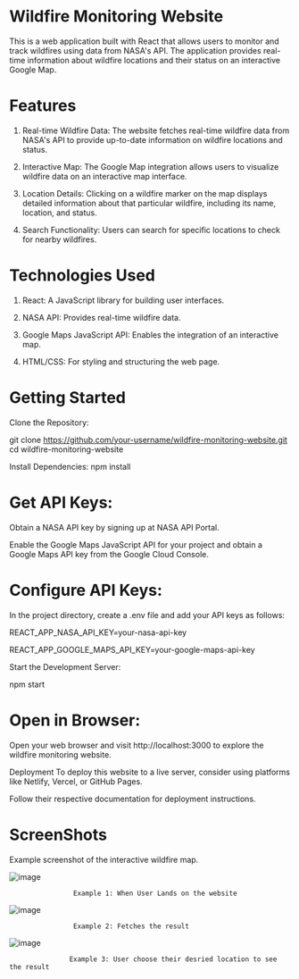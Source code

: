 # Wildfire Monitoring Website

This is a web application built with React that allows users to monitor and track wildfires using data from NASA's API.
The application provides real-time information about wildfire locations and their status on an interactive Google Map.

# Features

1. Real-time Wildfire Data: The website fetches real-time wildfire data from NASA's API to provide up-to-date information on wildfire locations and status.

2. Interactive Map: The Google Map integration allows users to visualize wildfire data on an interactive map interface.

3. Location Details: Clicking on a wildfire marker on the map displays detailed information about that particular wildfire, including its name, location, and status.

4. Search Functionality: Users can search for specific locations to check for nearby wildfires.

# Technologies Used

1. React: A JavaScript library for building user interfaces.

2.  NASA API: Provides real-time wildfire data.

3.  Google Maps JavaScript API: Enables the integration of an interactive map.

4.  HTML/CSS: For styling and structuring the web page.

# Getting Started

 Clone the Repository:

git clone https://github.com/your-username/wildfire-monitoring-website.git
cd wildfire-monitoring-website

Install Dependencies:
npm install

# Get API Keys:

Obtain a NASA API key by signing up at NASA API Portal.

Enable the Google Maps JavaScript API for your project and obtain a Google Maps API key from the Google Cloud Console.

# Configure API Keys:

In the project directory, create a .env file and add your API keys as follows:

REACT_APP_NASA_API_KEY=your-nasa-api-key

REACT_APP_GOOGLE_MAPS_API_KEY=your-google-maps-api-key

Start the Development Server:

npm start

# Open in Browser:

Open your web browser and visit http://localhost:3000 to explore the wildfire monitoring website.

Deployment
To deploy this website to a live server, consider using platforms like Netlify, Vercel, or GitHub Pages.

Follow their respective documentation for deployment instructions.


# ScreenShots

Example screenshot of the interactive wildfire map.

![image](https://github.com/Divesh1207/Wild_Fire_App/assets/88198940/fcd6dccd-4325-4d7a-9455-e01e36ce6352)

                    Example 1: When User Lands on the website 


![image](https://github.com/Divesh1207/Wild_Fire_App/assets/88198940/63a090f4-38aa-497a-ba8b-2b8dcb784a5c)

                    Example 2: Fetches the result 

![image](https://github.com/Divesh1207/Wild_Fire_App/assets/88198940/64f1c78c-9577-4702-b0e2-b80488f05ae1)


                   Example 3: User choose their desried location to see the result




